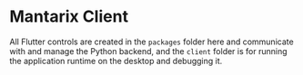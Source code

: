 # Mantarix Client

All Flutter controls are created in the `packages` folder here and communicate with and manage the Python backend, and the `client` folder is for running the application runtime on the desktop and debugging it.
